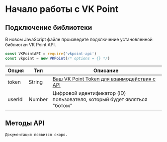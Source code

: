 # Начало работы с VK Point

## Подключение библиотеки

В новом JavaScript файле произведите подключение установленной библиотки VK Point API.

```js
const VKPointAPI = require('vkpoint-api')
const vkpoint = new VKPoint(/* options = {} */)
```

|Опция |Тип   |Описание                                                                                  |
|-     |-     |-                                                                                         |
|token |String|[Ваш VK Point Token для взаимодействия с API](https://vkpoint.vposter.ru/api/method/token)|
|userId|Number|Цифровой идентификатор (ID) пользователя, который будет являться "ботом"                  |

## Методы API

`Документация появится скоро.`